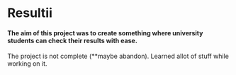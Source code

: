 # Resultii

#### The aim of this project was to create something where university students can check their results with ease.

The project is not complete (\*\*maybe abandon). Learned allot of stuff while working on it.
